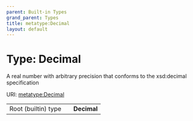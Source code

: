 ```yaml
---
parent: Built-in Types
grand_parent: Types
title: metatype:Decimal
layout: default
---
```


# Type: Decimal


A real number with arbitrary precision that conforms to the xsd:decimal specification

URI: [metatype:Decimal](https://biolink.github.io/biolinkml/docs/types/Decimal)

|  |  |  |
| --- | --- | --- |
| Root (builtin) type | | **Decimal** |
